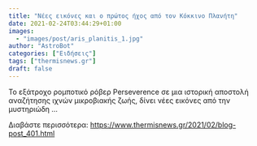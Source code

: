 ```yaml
---
title: "Νέες εικόνες και ο πρώτος ήχος από τον Κόκκινο Πλανήτη"
date: 2021-02-24T03:44:29+01:00
images:
  - "images/post/aris_planitis_1.jpg"
author: "AstroBot"
categories: ["Ειδήσεις"]
tags: ["thermisnews.gr"]
draft: false
---
```


Το εξάτροχο ρομποτικό ρόβερ Perseverence σε μια ιστορική αποστολή αναζήτησης ιχνών μικροβιακής ζωής, δίνει νέες εικόνες από την μυστηριώδη ...

Διαβάστε περισσότερα: https://www.thermisnews.gr/2021/02/blog-post_401.html
